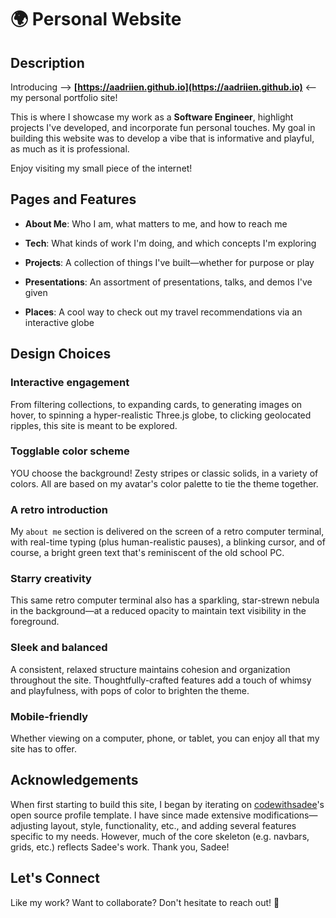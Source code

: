 # 🌍 Personal Website

## Description

Introducing  ——>  **[https://aadriien.github.io](https://aadriien.github.io)**  <——  my personal portfolio site! 

This is where I showcase my work as a **Software Engineer**, highlight projects I've developed, and incorporate fun personal touches. My goal in building this website was to develop a vibe that is informative and playful, as much as it is professional. 

Enjoy visiting my small piece of the internet!


## Pages and Features

- **About Me**: Who I am, what matters to me, and how to reach me

- **Tech**: What kinds of work I'm doing, and which concepts I'm exploring

- **Projects**: A collection of things I've built—whether for purpose or play 

- **Presentations**: An assortment of presentations, talks, and demos I've given 

- **Places**: A cool way to check out my travel recommendations via an interactive globe


## Design Choices

### Interactive engagement
From filtering collections, to expanding cards, to generating images on hover, to spinning a hyper-realistic Three.js globe, to clicking geolocated ripples, this site is meant to be explored.

### Togglable color scheme
YOU choose the background! Zesty stripes or classic solids, in a variety of colors. All are based on my avatar's color palette to tie the theme together.

### A retro introduction
My `about me` section is delivered on the screen of a retro computer terminal, with real-time typing (plus human-realistic pauses), a blinking cursor, and of course, a bright green text that's reminiscent of the old school PC.

### Starry creativity
This same retro computer terminal also has a sparkling, star-strewn nebula in the background—at a reduced opacity to maintain text visibility in the foreground.

### Sleek and balanced
A consistent, relaxed structure maintains cohesion and organization throughout the site. Thoughtfully-crafted features add a touch of whimsy and playfulness, with pops of color to brighten the theme. 

### Mobile-friendly
Whether viewing on a computer, phone, or tablet, you can enjoy all that my site has to offer.


## Acknowledgements

When first starting to build this site, I began by iterating on [codewithsadee](https://github.com/codewithsadee/vcard-personal-portfolio)'s open source profile template. I have since made extensive modifications—adjusting layout, style, functionality, etc., and adding several features specific to my needs. However, much of the core skeleton (e.g. navbars, grids, etc.) reflects Sadee's work. Thank you, Sadee! 


## Let's Connect

Like my work? Want to collaborate? Don't hesitate to reach out! 🚀



